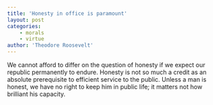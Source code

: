 ```yaml
---
title: 'Honesty in office is paramount'
layout: post
categories:
    - morals
    - virtue
author: 'Theodore Roosevelt'
---
```


We cannot afford to differ on the question of honesty if we expect our republic permanently to endure. Honesty is not so much a credit as an absolute prerequisite to efficient service to the public. Unless a man is honest, we have no right to keep him in public life; it matters not how brilliant his capacity.